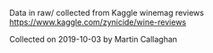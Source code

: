 Data in raw/ collected from Kaggle winemag reviews
https://www.kaggle.com/zynicide/wine-reviews

Collected on 2019-10-03 by Martin Callaghan